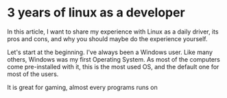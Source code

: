 # 3 years of linux as a developer

In this article, I want to share my experience with Linux as a daily driver, its pros and cons,
and why you should maybe do the experience yourself.

Let's start at the beginning. I've always been a Windows user.
Like many others, Windows was my first Operating System.
As most of the computers come pre-installed with it, this is the most used OS, and the default one for most of the users.


It is great for gaming, almost every programs runs on



